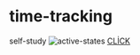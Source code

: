 # time-tracking
self-study
![active-states](https://user-images.githubusercontent.com/109246384/187480392-db3bb276-7379-42b1-87cf-e07c621ed0f2.jpg)
[CLİCK]()
